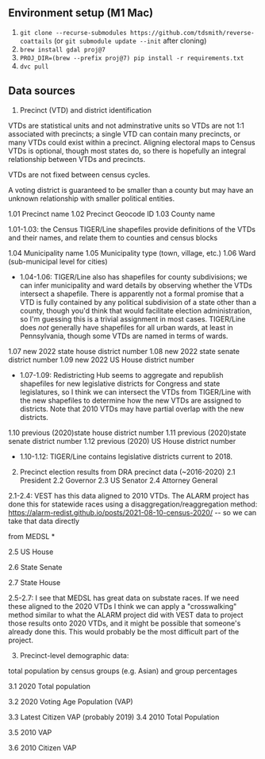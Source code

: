 ## Environment setup (M1 Mac)

1. `git clone --recurse-submodules https://github.com/tdsmith/reverse-coattails` (or `git submodule update --init` after cloning)
1. `brew install gdal proj@7`
1. `PROJ_DIR=(brew --prefix proj@7) pip install -r requirements.txt`
1. `dvc pull`

## Data sources

1.  Precinct (VTD) and district identification

VTDs are statistical units and not adminstrative units so VTDs are not 1:1 associated with precincts;
a single VTD can contain many precincts, or many VTDs could exist within a precinct.
Aligning electoral maps to Census VTDs is optional, though most states do, so there is hopefully an integral
relationship between VTDs and precincts.

VTDs are not fixed between census cycles.

A voting district is guaranteed to be smaller than a county but may have an unknown relationship with smaller political entities.

1.01   Precinct name
1.02   Precinct Geocode ID
1.03   County name

1.01-1.03: the Census TIGER/Line shapefiles provide definitions of the VTDs and their names, and relate them to counties and census blocks

1.04   Municipality name
1.05   Municipality type (town, village, etc.)
1.06   Ward (sub-municipal level for cities)

- 1.04-1.06: TIGER/Line also has shapefiles for county subdivisions; we can infer municipality and ward details by observing whether the VTDs intersect a shapefile. There is apparently not a formal promise that a VTD is fully contained by any political subdivision of a state other than a county, though you'd think that would facilitate election administration, so I'm guessing this is a trivial assignment in most cases.
TIGER/Line does *not* generally have shapefiles for all urban wards, at least in Pennsylvania, though some VTDs are named in terms of wards.


1.07   new 2022 state house district number
1.08   new 2022 state senate district number
1.09   new 2022 US House district number

- 1.07-1.09: Redistricting Hub seems to aggregate and republish shapefiles for new legislative districts for Congress and state legislatures, so I think we can intersect the VTDs from TIGER/Line with the new shapefiles to determine how the new VTDs are assigned to districts. Note that 2010 VTDs may have partial overlap with the new districts.

1.10   previous (2020)state house district number
1.11   previous (2020)state senate district number
1.12   previous (2020) US House district number

- 1.10-1.12: TIGER/Line contains legislative districts current to 2018.

2.   Precinct election results
from DRA precinct data (~2016-2020)
2.1   President
2.2   Governor
2.3   US Senator
2.4   Attorney General

2.1-2.4: VEST has this data aligned to 2010 VTDs. The ALARM project has done this for statewide races using a disaggregation/reaggregation method: https://alarm-redist.github.io/posts/2021-08-10-census-2020/ -- so we can take that data directly

from MEDSL *

2.5   US House

2.6   State Senate

2.7   State House

 2.5-2.7: I see that MEDSL has great data on substate races. If we need these aligned to the 2020 VTDs I think we can apply a "crosswalking" method similar to what the ALARM project did with VEST data to project those results onto 2020 VTDs, and it might be possible that someone's already done this. This would probably be the most difficult part of the project.

3.   Precinct-level demographic data:

total population by census groups (e.g. Asian) and group percentages

3.1   2020 Total population

3.2   2020 Voting Age Population (VAP)

3.3   Latest Citizen VAP (probably 2019)
3.4   2010 Total Population

3.5   2010 VAP

3.6   2010 Citizen VAP